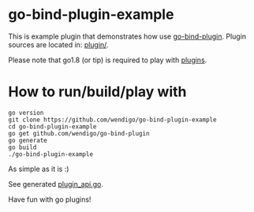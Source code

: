 # go-bind-plugin-example

This is example plugin that demonstrates how use [go-bind-plugin](github.com/wendigo/go-bind-plugin). Plugin sources are located in: [plugin/](https://github.com/wendigo/go-bind-plugin-example/tree/master/plugin/main.go).

Please note that go1.8 (or tip) is required to play with [plugins](https://tip.golang.org/pkg/plugin).

# How to run/build/play with

```
go version
git clone https://github.com/wendigo/go-bind-plugin-example
cd go-bind-plugin-example
go get github.com/wendigo/go-bind-plugin
go generate
go build
./go-bind-plugin-example
```

As simple as it is :)

See generated [plugin_api.go](https://github.com/wendigo/go-bind-plugin-example/tree/master/plugin/plugin_api.go).

Have fun with go plugins!
